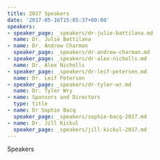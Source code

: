 ```yaml
---
title: 2017 Speakers
date: '2017-05-16T15:05:37+00:00'
speakers:
- speaker_page: _speakers/dr-julie-battilana.md
  name: Dr. Julie Battilana
- name: Dr. Andrew Charman
  speaker_page: _speakers/dr-andrew-charman.md
- speaker_page: _speakers/dr-alex-nicholls.md
  name: Dr. Alex Nicholls
- speaker_page: _speakers/dr-leif-petersen.md
  name: Dr. Leif Peterson
- speaker_page: _speakers/dr-tyler-wr.md
  name: Dr. Tyler Wry
- name: Sponsors and Directors
  type: title
- name: Dr Sophie Bacq
  speaker_page: _speakers/sophie-bacq-2017.md
- name: Dr. Jill Kickul
  speaker_page: _speakers/jill-kickul-2017.md
---
```

Speakers 
